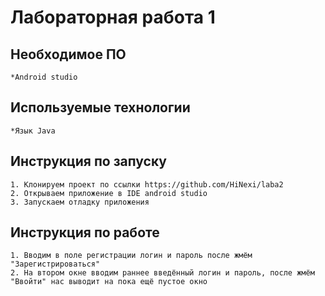 # Лабораторная работа 1


## Необходимое ПО
    *Android studio
## Используемые технологии
    *Язык Java
## Инструкция по запуску
    1. Клонируем проект по ссылки https://github.com/HiNexi/laba2
    2. Открываем приложение в IDE android studio
    3. Запускаем отладку приложения
## Инструкция по работе
    1. Вводим в поле регистрации логин и пароль после жмём "Зарегистрироваться"
    2. На втором окне вводим раннее введённый логин и пароль, после жмём "Ввойти" нас выводит на пока ещё пустое окно
